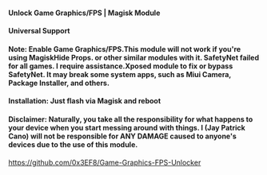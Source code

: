 #### Unlock Game Graphics/FPS | Magisk Module

#### Universal Support

#### Note: Enable Game Graphics/FPS.This module will not work if you're using MagiskHide Props. or other similar modules with it. SafetyNet failed for all games. I require assistance.Xposed module to fix or bypass SafetyNet. It may break some system apps, such as Miui Camera, Package Installer, and others.

#### Installation: Just flash via Magisk and reboot

#### Disclaimer: Naturally, you take all the responsibility for what happens to your device when you start messing around with things. I (Jay Patrick Cano) will not be responsible for ANY DAMAGE caused to anyone's devices due to the use of this module.

https://github.com/0x3EF8/Game-Graphics-FPS-Unlocker
